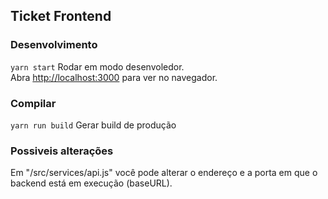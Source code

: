 ## Ticket Frontend

### Desenvolvimento
`yarn start`
Rodar em modo desenvoledor.\
Abra [http://localhost:3000](http://localhost:3000) para ver no navegador.

### Compilar
`yarn run build`
Gerar build de produção

### Possiveis alterações
Em "/src/services/api.js" você pode alterar o endereço e a porta em que o backend está em execução (baseURL).
